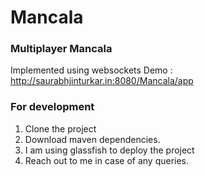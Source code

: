 # Mancala

### Multiplayer Mancala

Implemented using websockets
Demo : http://saurabhjinturkar.in:8080/Mancala/app

### For development
1. Clone the project
2. Download maven dependencies.
3. I am using glassfish to deploy the project
4. Reach out to me in case of any queries.